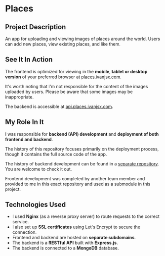 # Places

## Project Description

An app for uploading and viewing images of places around the world. Users can add new places, view existing places, and like them.

## See It In Action

The frontend is optimized for viewing in the **mobile, tablet or desktop version** of your preferred browser at [places.ivanjsx.com](https://places.ivanjsx.com).

It's worth noting that I'm not responsible for the content of the images uploaded by users. Please be aware that some images may be inappropriate.

The backend is accessible at [api.places.ivanjsx.com](https://api.places.ivanjsx.com).

## My Role In It

I was responsible for **backend (API) development** and **deployment of both frontend and backend**.

The history of this repository focuses primarily on the deployment process, though it contains the full source code of the app.

The history of backend development can be found in a [separate repository](). You are welcome to check it out.

Frontend development was completed by another team member and provided to me in this exact repository and used as a submodule in this project.

## Technologies Used

- I used **Nginx** (as a reverse proxy server) to route requests to the correct service.
- I also set up **SSL certificates** using Let's Encrypt to secure the connection.
- Frontend and backend are hosted on **separate subdomains**.
- The backend is a **RESTful API** built with **Express.js**.
- The backend is connected to a **MongoDB** database.
